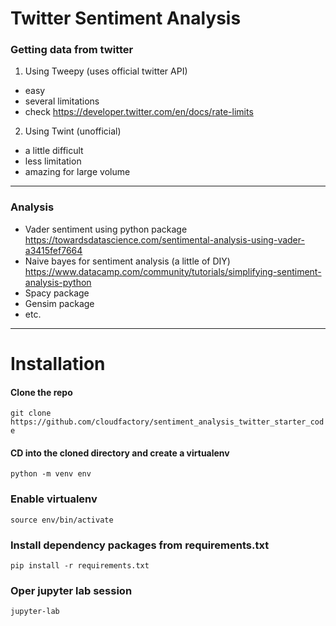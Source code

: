 # Twitter Sentiment Analysis

### Getting data from twitter
1. Using Tweepy (uses official twitter API)
- easy
- several limitations
- check https://developer.twitter.com/en/docs/rate-limits

2. Using Twint (unofficial)
- a little difficult
- less limitation
- amazing for large volume


_______________________________


### Analysis
- Vader sentiment using python package https://towardsdatascience.com/sentimental-analysis-using-vader-a3415fef7664
- Naive bayes for sentiment analysis (a little of DIY) https://www.datacamp.com/community/tutorials/simplifying-sentiment-analysis-python
- Spacy package
- Gensim package
- etc.

_________________________________


# Installation 

#### Clone the repo

`git clone https://github.com/cloudfactory/sentiment_analysis_twitter_starter_code`


#### CD into the cloned directory and create a virtualenv

`python -m venv env`

### Enable virtualenv

`source env/bin/activate`

### Install dependency packages from requirements.txt

`pip install -r requirements.txt`

### Oper jupyter lab session

`jupyter-lab`
